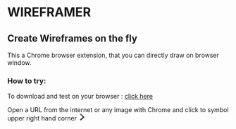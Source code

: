 # WIREFRAMER
## Create Wireframes on the fly

This a Chrome browser extension, that you can directly draw on browser window.  

    
### How to try:
To download and test on your browser : [click here](https://chrome.google.com/webstore/detail/wireframer/mjofbpiheofipoechfcknkalfklkpaic?hl=de "Visit Google Webstore")

Open a URL from the internet or any image with Chrome and click to symbol upper right hand corner ![WireFramer Button](https://github.com/softberry/wire-framer-ext/blob/master/button.png)  



